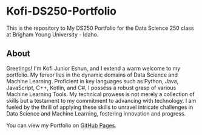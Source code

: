 # Kofi-DS250-Portfolio

This is the repository to My DS250 Portfolio for the Data Science 250 class at Brigham Young University - Idaho.

## About

Greetings! I'm Kofi Junior Eshun, and I extend a warm welcome to my portfolio. My fervor lies in the dynamic domains of Data Science and Machine Learning. Proficient in key languages such as Python, Java, JavaScript, C++, Kotlin, and C#, I possess a robust grasp of various Machine Learning Tools. My technical prowess is not merely a collection of skills but a testament to my commitment to advancing with technology. I am fueled by the thrill of applying these skills to unravel intricate challenges in Data Science and Machine Learning, fostering innovation and progress.

You can view my Portfolio on [GitHub Pages](https://eshun4.github.io/Kofi-DS250-Portfolio/).
